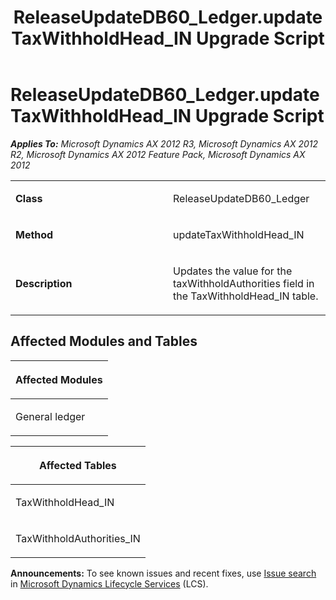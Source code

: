 ﻿---
title: ReleaseUpdateDB60_Ledger.updateTaxWithholdHead_IN Upgrade Script
TOCTitle: ReleaseUpdateDB60_Ledger.updateTaxWithholdHead_IN Upgrade Script
ms:assetid: b06a5850-05d6-c954-bc56-79b71891d95b
ms:mtpsurl: https://msdn.microsoft.com/en-us/library/JJ686596(v=AX.60)
ms:contentKeyID: 49710550
ms.date: 05/18/2015
mtps_version: v=AX.60
---

# ReleaseUpdateDB60\_Ledger.updateTaxWithholdHead\_IN Upgrade Script 


_**Applies To:** Microsoft Dynamics AX 2012 R3, Microsoft Dynamics AX 2012 R2, Microsoft Dynamics AX 2012 Feature Pack, Microsoft Dynamics AX 2012_

<table>
<colgroup>
<col style="width: 50%" />
<col style="width: 50%" />
</colgroup>
<tbody>
<tr class="odd">
<td><p><strong>Class</strong></p></td>
<td><p>ReleaseUpdateDB60_Ledger</p></td>
</tr>
<tr class="even">
<td><p><strong>Method</strong></p></td>
<td><p>updateTaxWithholdHead_IN</p></td>
</tr>
<tr class="odd">
<td><p><strong>Description</strong></p></td>
<td><p>Updates the value for the taxWithholdAuthorities field in the TaxWithholdHead_IN table.</p></td>
</tr>
</tbody>
</table>


## Affected Modules and Tables

<table>
<colgroup>
<col style="width: 100%" />
</colgroup>
<thead>
<tr class="header">
<th><p>Affected Modules</p></th>
</tr>
</thead>
<tbody>
<tr class="odd">
<td><p>General ledger</p></td>
</tr>
</tbody>
</table>


<table>
<colgroup>
<col style="width: 100%" />
</colgroup>
<thead>
<tr class="header">
<th><p>Affected Tables</p></th>
</tr>
</thead>
<tbody>
<tr class="odd">
<td><p>TaxWithholdHead_IN</p></td>
</tr>
<tr class="even">
<td><p>TaxWithholdAuthorities_IN</p></td>
</tr>
</tbody>
</table>

  
**Announcements:** To see known issues and recent fixes, use [Issue search](http://go.microsoft.com/fwlink/?linkid=389258) in [Microsoft Dynamics Lifecycle Services](http://go.microsoft.com/fwlink/?linkid=306505) (LCS).


